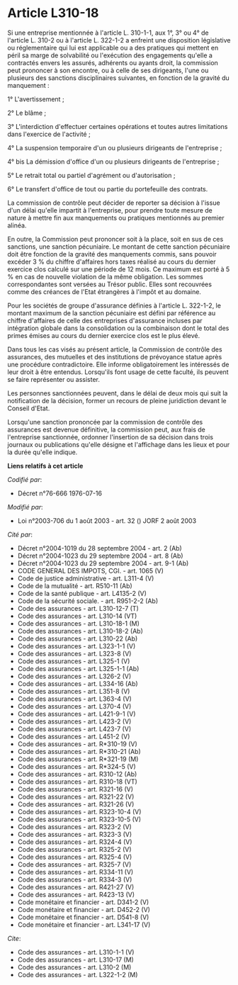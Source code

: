 # Article L310-18

Si une entreprise mentionnée à l'article L. 310-1-1, aux 1°, 3° ou 4° de l'article L. 310-2 ou à l'article L. 322-1-2 a
enfreint une disposition législative ou réglementaire qui lui est applicable ou a des pratiques qui mettent en péril sa marge
de solvabilité ou l'exécution des engagements qu'elle a contractés envers les assurés, adhérents ou ayants droit, la
commission peut prononcer à son encontre, ou à celle de ses dirigeants, l'une ou plusieurs des sanctions disciplinaires
suivantes, en fonction de la gravité du manquement :

1° L'avertissement ;

2° Le blâme ;

3° L'interdiction d'effectuer certaines opérations et toutes autres limitations dans l'exercice de l'activité ;

4° La suspension temporaire d'un ou plusieurs dirigeants de l'entreprise ;

4° bis La démission d'office d'un ou plusieurs dirigeants de l'entreprise ;

5° Le retrait total ou partiel d'agrément ou d'autorisation ;

6° Le transfert d'office de tout ou partie du portefeuille des contrats.

La commission de contrôle peut décider de reporter sa décision à l'issue d'un délai qu'elle impartit à l'entreprise, pour
prendre toute mesure de nature à mettre fin aux manquements ou pratiques mentionnés au premier alinéa.

En outre, la Commission peut prononcer soit à la place, soit en sus de ces sanctions, une sanction pécuniaire. Le montant de
cette sanction pécuniaire doit être fonction de la gravité des manquements commis, sans pouvoir excéder 3 % du chiffre
d'affaires hors taxes réalisé au cours du dernier exercice clos calculé sur une période de 12 mois. Ce maximum est porté à 5
% en cas de nouvelle violation de la même obligation. Les sommes correspondantes sont versées au Trésor public. Elles sont
recouvrées comme des créances de l'Etat étrangères à l'impôt et au domaine.

Pour les sociétés de groupe d'assurance définies à l'article L. 322-1-2, le montant maximum de la sanction pécuniaire est
défini par référence au chiffre d'affaires de celle des entreprises d'assurance incluses par intégration globale dans la
consolidation ou la combinaison dont le total des primes émises au cours du dernier exercice clos est le plus élevé.

Dans tous les cas visés au présent article, la Commission de contrôle des assurances, des mutuelles et des institutions de
prévoyance statue après une procédure contradictoire. Elle informe obligatoirement les intéressés de leur droit à être
entendus. Lorsqu'ils font usage de cette faculté, ils peuvent se faire représenter ou assister.

Les personnes sanctionnées peuvent, dans le délai de deux mois qui suit la notification de la décision, former un recours de
pleine juridiction devant le Conseil d'Etat.

Lorsqu'une sanction prononcée par la commission de contrôle des assurances est devenue définitive, la commission peut, aux
frais de l'entreprise sanctionnée, ordonner l'insertion de sa décision dans trois journaux ou publications qu'elle désigne et
l'affichage dans les lieux et pour la durée qu'elle indique.

**Liens relatifs à cet article**

_Codifié par_:

  - Décret n°76-666 1976-07-16

_Modifié par_:

  - Loi n°2003-706 du 1 août 2003 - art. 32 () JORF 2 août 2003

_Cité par_:

  - Décret n°2004-1019 du 28 septembre 2004 - art. 2 (Ab)
  - Décret n°2004-1023 du 29 septembre 2004 - art. 8 (Ab)
  - Décret n°2004-1023 du 29 septembre 2004 - art. 9-1 (Ab)
  - CODE GENERAL DES IMPOTS, CGI. - art. 1065 (V)
  - Code de justice administrative - art. L311-4 (V)
  - Code de la mutualité - art. R510-11 (Ab)
  - Code de la santé publique - art. L4135-2 (V)
  - Code de la sécurité sociale. - art. R951-2-2 (Ab)
  - Code des assurances - art. L310-12-7 (T)
  - Code des assurances - art. L310-14 (VT)
  - Code des assurances - art. L310-18-1 (M)
  - Code des assurances - art. L310-18-2 (Ab)
  - Code des assurances - art. L310-22 (Ab)
  - Code des assurances - art. L323-1-1 (V)
  - Code des assurances - art. L323-8 (V)
  - Code des assurances - art. L325-1 (V)
  - Code des assurances - art. L325-1-1 (Ab)
  - Code des assurances - art. L326-2 (V)
  - Code des assurances - art. L334-16 (Ab)
  - Code des assurances - art. L351-8 (V)
  - Code des assurances - art. L363-4 (V)
  - Code des assurances - art. L370-4 (V)
  - Code des assurances - art. L421-9-1 (V)
  - Code des assurances - art. L423-2 (V)
  - Code des assurances - art. L423-7 (V)
  - Code des assurances - art. L451-2 (V)
  - Code des assurances - art. R*310-19 (V)
  - Code des assurances - art. R*310-21 (Ab)
  - Code des assurances - art. R*321-19 (M)
  - Code des assurances - art. R*324-5 (V)
  - Code des assurances - art. R310-12 (Ab)
  - Code des assurances - art. R310-18 (VT)
  - Code des assurances - art. R321-16 (V)
  - Code des assurances - art. R321-22 (V)
  - Code des assurances - art. R321-26 (V)
  - Code des assurances - art. R323-10-4 (V)
  - Code des assurances - art. R323-10-5 (V)
  - Code des assurances - art. R323-2 (V)
  - Code des assurances - art. R323-3 (V)
  - Code des assurances - art. R324-4 (V)
  - Code des assurances - art. R325-2 (V)
  - Code des assurances - art. R325-4 (V)
  - Code des assurances - art. R325-7 (V)
  - Code des assurances - art. R334-11 (V)
  - Code des assurances - art. R334-3 (V)
  - Code des assurances - art. R421-27 (V)
  - Code des assurances - art. R423-13 (V)
  - Code monétaire et financier - art. D341-2 (V)
  - Code monétaire et financier - art. D452-2 (V)
  - Code monétaire et financier - art. D541-8 (V)
  - Code monétaire et financier - art. L341-17 (V)

_Cite_:

  - Code des assurances - art. L310-1-1 (V)
  - Code des assurances - art. L310-17 (M)
  - Code des assurances - art. L310-2 (M)
  - Code des assurances - art. L322-1-2 (M)
